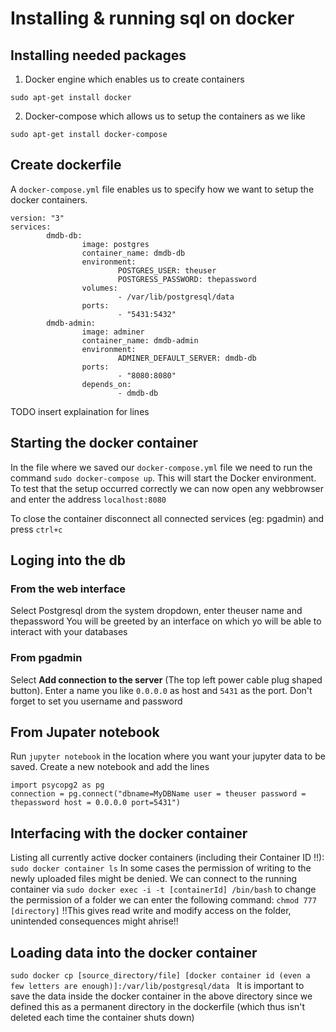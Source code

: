 # Installing & running sql on docker



## Installing needed packages

1. Docker engine which enables us to create containers

`sudo apt-get install docker`

2. Docker-compose which allows us to setup the containers as we like

`sudo apt-get install docker-compose`

## Create dockerfile
A `docker-compose.yml` file enables us to specify how we want to setup the docker
containers.

```
version: "3"
services:
        dmdb-db:
                image: postgres
                container_name: dmdb-db
                environment:
                        POSTGRES_USER: theuser
                        POSTGRESS_PASSWORD: thepassword
                volumes:
                        - /var/lib/postgresql/data
                ports:
                        - "5431:5432"
        dmdb-admin:
                image: adminer
                container_name: dmdb-admin
                environment:
                        ADMINER_DEFAULT_SERVER: dmdb-db
                ports:
                        - "8080:8080"
                depends_on:
                        - dmdb-db
```

TODO insert explaination for lines

## Starting the docker container

In the file where we saved our `docker-compose.yml` file we need to run the command `sudo docker-compose up`. This will start the Docker environment. To test that the setup occurred correctly we can now open any webbrowser and enter the address `localhost:8080`

To close the container disconnect all connected services (eg: pgadmin) and press `ctrl+c`

## Loging into the db
### From the web interface
Select Postgresql drom the system dropdown, enter theuser name and thepassword
You will be greeted by an interface on which yo will be able to interact with your databases

### From pgadmin
Select **Add connection to the server** (The top left power cable plug shaped button). Enter a name you like `0.0.0.0` as host and `5431` as the port. Don't forget to set you username and password

## From Jupater notebook
Run `jupyter notebook` in the location where you want your jupyter data to be saved. Create a new notebook and add the lines
```
import psycopg2 as pg
connection = pg.connect("dbname=MyDBName user = theuser password = thepassword host = 0.0.0.0 port=5431")
```

## Interfacing with the docker container
Listing all currently active docker containers (including their Container ID !!): `sudo docker container ls`
In some cases the permission of writing to the newly uploaded files might be denied. We can connect to the running container via `sudo docker exec -i -t [containerId] /bin/bash` to change the permission of a folder we can enter the
following command: `chmod 777 [directory]` !!This gives read write and modify access on the folder, unintended consequences might ahrise!!




## Loading data into the docker container
`sudo docker cp [source_directory/file] [docker container id (even a few letters are enough)]:/var/lib/postgresql/data
`
It is important to save the data inside the docker container in the above directory since we defined this as a permanent directory in the dockerfile (which thus isn't deleted each time the container shuts down)
